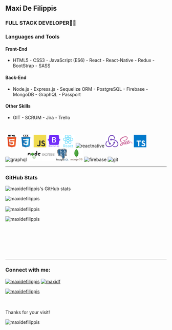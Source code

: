 ## Maxi De Filippis 
### FULL STACK DEVELOPER👩‍💻


### Languages and Tools

#### Front-End
- HTML5 - CSS3  - JavaScript (ES6) - React - React-Native - Redux - BootStrap - SASS 

#### Back-End
- Node.js - Express.js - Sequelize ORM - PostgreSQL - Firebase - MongoDB - GraphQL - Passport

#### Other Skills
- GIT - SCRUM - Jira - Trello

<br>
<p align="left"> 
  <img src="https://raw.githubusercontent.com/devicons/devicon/master/icons/html5/html5-original-wordmark.svg" alt="html5" width="40" height="40"/> 
  <img src="https://raw.githubusercontent.com/devicons/devicon/master/icons/css3/css3-original-wordmark.svg" alt="css3" width="40" height="40"/> 
  <img src="https://raw.githubusercontent.com/devicons/devicon/master/icons/javascript/javascript-original.svg" alt="javascript" width="40" height="40"/> 
  <img src="https://raw.githubusercontent.com/devicons/devicon/master/icons/bootstrap/bootstrap-plain-wordmark.svg" alt="bootstrap" width="40" height="40"/>
  <img src="https://raw.githubusercontent.com/devicons/devicon/master/icons/react/react-original-wordmark.svg" alt="react" width="40" height="40"/> 
  <img src="https://reactnative.dev/img/header_logo.svg" alt="reactnative" width="40" height="40"/> 
  <img src="https://raw.githubusercontent.com/devicons/devicon/master/icons/redux/redux-original.svg" alt="redux" width="40" height="40"/> 
  <img src="https://raw.githubusercontent.com/devicons/devicon/master/icons/sass/sass-original.svg" alt="sass" width="40" height="40"/> 
  <img src="https://raw.githubusercontent.com/devicons/devicon/master/icons/typescript/typescript-original.svg" alt="typescript" width="40" height="40"/>
  <img src="https://www.vectorlogo.zone/logos/graphql/graphql-icon.svg" alt="graphql" width="40" height="40"/>   
  <img src="https://raw.githubusercontent.com/devicons/devicon/master/icons/nodejs/nodejs-original-wordmark.svg" alt="nodejs" width="40" height="40"/> 
  <img src="https://raw.githubusercontent.com/devicons/devicon/master/icons/express/express-original-wordmark.svg" alt="express" width="40" height="40"/> 
  <img src="https://raw.githubusercontent.com/devicons/devicon/master/icons/postgresql/postgresql-original-wordmark.svg" alt="postgresql" width="40" height="40"/>
  <img src="https://raw.githubusercontent.com/devicons/devicon/master/icons/mongodb/mongodb-original-wordmark.svg" alt="mongodb" width="40" height="40"/> 
  <img src="https://www.vectorlogo.zone/logos/firebase/firebase-icon.svg" alt="firebase" width="40" height="40"/> 
  <img src="https://www.vectorlogo.zone/logos/git-scm/git-scm-icon.svg" alt="git" width="40" height="40"/> 
</p>


***


### GitHub Stats

![maxidefilippis's GitHub stats](https://github-readme-stats.vercel.app/api?username=maxidefilippis&hide=["contribs","prs"])

<p align="left"><img src="https://github-profile-trophy.vercel.app/?username=maxidefilippis" alt="maxidefilippis" /></p>
<p><img align="center" src="https://github-readme-streak-stats.herokuapp.com/?user=maxidefilippis&" alt="maxidefilippis" /></p>
<p><img align="left" src="https://github-readme-stats.vercel.app/api/top-langs?username=maxidefilippis&show_icons=true&locale=en&layout=compact" alt="maxidefilippis" /></p>
<br><br><br><br><br><br><br>


***


<h3 align="left">Connect with me:</h3>
<p align="left">
<a href="https://twitter.com/maxidefilippis" target="blank"><img align="center" src="https://cdn.jsdelivr.net/npm/simple-icons@3.0.1/icons/twitter.svg" alt="maxidefilippis" height="30" width="40" /></a>
<a href="https://linkedin.com/in/maxidf" target="blank"><img align="center" src="https://cdn.jsdelivr.net/npm/simple-icons@3.0.1/icons/linkedin.svg" alt="maxidf" height="30" width="40" /></a>
</p>
<p align="left"> <a href="https://twitter.com/maxidefilippis" target="blank"><img src="https://img.shields.io/twitter/follow/maxidefilippis?logo=twitter&style=for-the-badge" alt="maxidefilippis" /></a> </p>


<br><br>
Thanks for your visit!
<p align="left"> <img src="https://komarev.com/ghpvc/?username=maxidefilippis&label=Profile%20views&color=0e75b6&style=flat" alt="maxidefilippis" /> </p>

